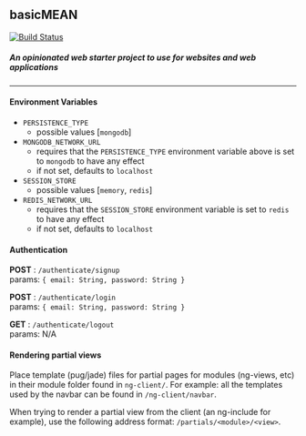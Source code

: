 basicMEAN 
---
[![Build Status](https://travis-ci.org/shafeen/basicMEAN.svg?branch=master)](https://travis-ci.org/shafeen/basicMEAN)

##### An opinionated web starter project to use for websites and web applications

---

#### Environment Variables
- `PERSISTENCE_TYPE`
    - possible values [`mongodb`]
- `MONGODB_NETWORK_URL`
    - requires that the `PERSISTENCE_TYPE` environment variable above is set to `mongodb` to have any effect
    - if not set, defaults to `localhost`
- `SESSION_STORE`
    - possible values [`memory`, `redis`]
- `REDIS_NETWORK_URL`
    - requires that the `SESSION_STORE` environment variable is set to `redis` to have any effect
    - if not set, defaults to `localhost`



#### Authentication

**POST** : `/authenticate/signup`  
params: `{ email: String, password: String }`

**POST** : `/authenticate/login`  
params: `{ email: String, password: String }` 

**GET** : `/authenticate/logout`  
params: N/A  


#### Rendering partial views
Place template (pug/jade) files for partial pages for modules (ng-views, etc)
in their module folder found in `ng-client/`. For example: all the templates used by the navbar
can be found in `/ng-client/navbar`.

When trying to render a partial view from the client (an ng-include for example), 
use the following address format: `/partials/<module>/<view>`. 